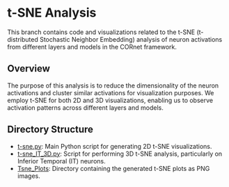 # t-SNE Analysis

This branch contains code and visualizations related to the t-SNE (t-distributed Stochastic Neighbor Embedding) analysis of neuron activations from different layers and models in the CORnet framework.

## Overview
The purpose of this analysis is to reduce the dimensionality of the neuron activations and cluster similar activations for visualization purposes. We employ t-SNE for both 2D and 3D visualizations, enabling us to observe activation patterns across different layers and models.

## Directory Structure
- [t-sne.py](https://github.com/anahita-soltan/CCNL-Cognitive_Computational_Neuroscience_Lab/blob/Tsne/t-sne.py): Main Python script for generating 2D t-SNE visualizations.
- [t-sne_IT_3D.py](https://github.com/anahita-soltan/CCNL-Cognitive_Computational_Neuroscience_Lab/blob/Tsne/t-sne_IT_3D.py): Script for performing 3D t-SNE analysis, particularly on Inferior Temporal (IT) neurons.
- [Tsne_Plots](https://github.com/anahita-soltan/CCNL-Cognitive_Computational_Neuroscience_Lab/blob/Tsne/t-sne.py): Directory containing the generated t-SNE plots as PNG images.

